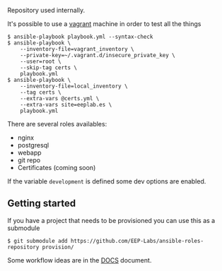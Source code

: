 Repository used internally.

It's possible to use a [vagrant](http://vagrantup.com) machine in order to test all the things

    $ ansible-playbook playbook.yml --syntax-check
    $ ansible-playbook \
        --inventory-file=vagrant_inventory \
        --private-key=~/.vagrant.d/insecure_private_key \
        --user=root \
        --skip-tag certs \
        playbook.yml
    $ ansible-playbook \
        --inventory-file=local_inventory \
        --tag certs \
        --extra-vars @certs.yml \
        --extra-vars site=eeplab.es \
        playbook.yml 


There are several roles availables:

 - nginx
 - postgresql
 - webapp
 - git repo
 - Certificates (coming soon)

If the variable ``development`` is defined some dev options are enabled.

Getting started
---------------

If you have a project that needs to be provisioned you can use this as a submodule

    $ git submodule add https://github.com/EEP-Labs/ansible-roles-repository provision/

Some workflow ideas are in the [DOCS](DOCS.md) document.
